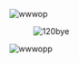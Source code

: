 ![wwwop](https://github.com/user-attachments/assets/19957734-f98e-47ed-a447-76200f46eec4)

      ![120bye](https://github.com/user-attachments/assets/c01b81f6-3d52-4879-b557-bc262f645888)

![wwwopp](https://github.com/user-attachments/assets/37be74c4-139d-44b3-a7ee-183832beb2f7)



